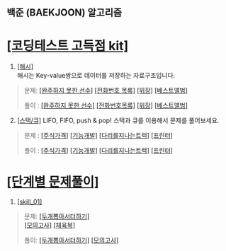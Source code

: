 ## 백준 (BAEKJOON) 알고리즘
# [[코딩테스트 고득점 kit]](https://programmers.co.kr/learn/challenges?tab=algorithm_practice_kit)

1. [[해시]](https://programmers.co.kr/learn/courses/30/parts/12077)   
해시는 Key-value쌍으로 데이터를 저장하는 자료구조입니다.
   
> 문제: [[완주하지 못한 선수]](https://programmers.co.kr/learn/courses/30/lessons/42576) 
[[전화번호 목록]](https://programmers.co.kr/learn/courses/30/lessons/42577) 
[[위장]](https://programmers.co.kr/learn/courses/30/lessons/42578) 
[[베스트앨범]](https://programmers.co.kr/learn/courses/30/lessons/42579) 
>   
> 풀이 : [[완주하지 못한 선수]](./python/코딩테스트_고득점_kit/해시/완주하지못한선수.py) 
[[전화번호목록]](./python/코딩테스트_고득점_kit/해시/전화번호목록.py) 
[[위장]](./python/코딩테스트_고득점_kit/해시/위장.py) 
[[베스트앨범]](./python/코딩테스트_고득점_kit/해시/베스트앨범.py) 

2. [[스택/큐]](https://programmers.co.kr/learn/courses/30/parts/12081) 
LIFO, FIFO, push & pop! 스택과 큐를 이용해서 문제를 풀어보세요.  
      
> 문제 : [[주식가격]](https://programmers.co.kr/learn/courses/30/lessons/42584) 
[[기능개발]](https://programmers.co.kr/learn/courses/30/lessons/42586) 
[[다리를지나는트럭]](https://programmers.co.kr/learn/courses/30/lessons/42583) 
[[프린터]](https://programmers.co.kr/learn/courses/30/lessons/42587)
>   
> 풀이 : [[주식가격]](.python/코딩테스트_고득점_kit/스택_큐/주식가격.py)
[[기능개발]](.python/코딩테스트_고득점_kit/스택_큐/기능개발.py)
[[다리를지나는트럭]](.python/코딩테스트_고득점_kit/스택_큐/다리를지나는트럭.py)
[[프린터]](.python/코딩테스트_고득점_kit/스택_큐/프린터.py)


# [[단계별 문제풀이]](https://programmers.co.kr/learn/challenges?tab=all_challenges)

1. [[skill_01]](https://programmers.co.kr/learn/challenges)
> 문제: [[두개뽑아서더하기]](https://programmers.co.kr/learn/courses/30/lessons/68644)  
[[모의고사]](https://programmers.co.kr/learn/courses/30/lessons/42840)
[[체육복]](https://programmers.co.kr/learn/courses/30/lessons/42862)
>   
> 풀이: [[두개뽑아서더하기]](./src/python/스킬테스트/level01/두개뽑아서더하기.py)
[[모의고사]](./src/python/스킬테스트/level01/모의고사.py)  